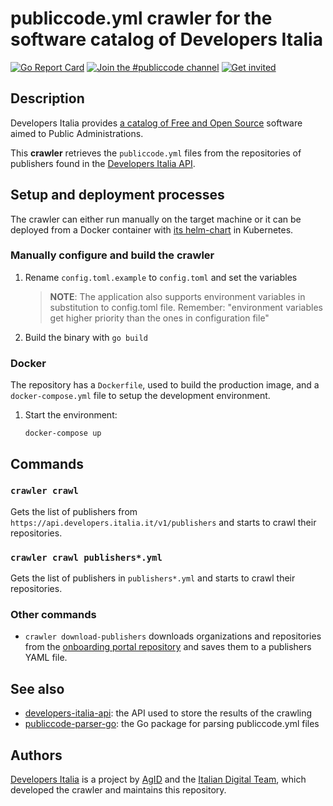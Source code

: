 # publiccode.yml crawler for the software catalog of Developers Italia

[![Go Report Card](https://goreportcard.com/badge/github.com/italia/publiccode-crawler)](https://goreportcard.com/report/github.com/italia/publiccode-crawler)
[![Join the #publiccode channel](https://img.shields.io/badge/Slack%20channel-%23publiccode-blue.svg?logo=slack)](https://developersitalia.slack.com/messages/CAM3F785T)
[![Get invited](https://slack.developers.italia.it/badge.svg)](https://slack.developers.italia.it/)

## Description

Developers Italia provides [a catalog of Free and Open Source](https://developers.italia.it/en/search)
software aimed to Public Administrations.

This **crawler** retrieves the `publiccode.yml` files from the
repositories of publishers found in the [Developers Italia API](https://github.com/italia/developers-italia-api).

## Setup and deployment processes

The crawler can either run manually on the target machine or it can be deployed
from a Docker container with
[its helm-chart](https://github.com/teamdigitale/devita-infra-kubernetes) in Kubernetes.

### Manually configure and build the crawler

1. Rename `config.toml.example` to `config.toml` and set the variables

   > **NOTE**: The application also supports environment variables in substitution
   > to config.toml file. Remember: "environment variables get higher priority than
   > the ones in configuration file"

2. Build the binary with `go build`

### Docker

The repository has a `Dockerfile`, used to build the production image,
and a `docker-compose.yml` file to setup the development environment.

1. Start the environment:

   ```shell
   docker-compose up

## Commands

### `crawler crawl`

Gets the list of publishers from `https://api.developers.italia.it/v1/publishers`
and starts to crawl their repositories.

### `crawler crawl publishers*.yml`

Gets the list of publishers in `publishers*.yml` and starts to crawl
their repositories.

### Other commands

* `crawler download-publishers` downloads organizations and repositories from
  the [onboarding portal repository](https://github.com/italia/developers-italia-onboarding)
  and saves them to a publishers YAML file.

## See also

* [developers-italia-api](https://github.com/italia/developers-italia-api): the API
  used to store the results of the crawling
* [publiccode-parser-go](https://github.com/italia/publiccode-parser-go): the Go
  package for parsing publiccode.yml files

## Authors

[Developers Italia](https://developers.italia.it) is a project by
[AgID](https://www.agid.gov.it/) and the
[Italian Digital Team](https://teamdigitale.governo.it/), which developed the
crawler and maintains this repository.
